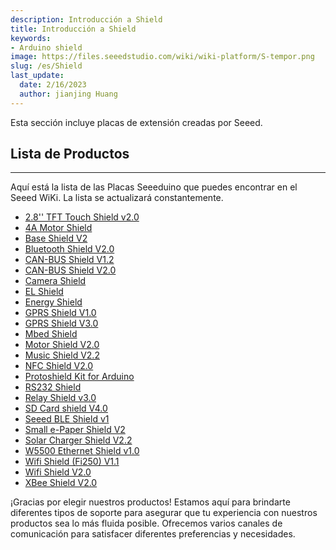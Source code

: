 ```yaml
---
description: Introducción a Shield
title: Introducción a Shield
keywords:
- Arduino shield
image: https://files.seeedstudio.com/wiki/wiki-platform/S-tempor.png
slug: /es/Shield
last_update:
  date: 2/16/2023
  author: jianjing Huang
---
```

<!-- ---
name: Introducción a Shield
nointro:
---

--- -->
Esta sección incluye placas de extensión creadas por Seeed.

## Lista de Productos

---

Aquí está la lista de las Placas Seeeduino que puedes encontrar en el Seeed WiKi. La lista se actualizará constantemente.

- [2.8&#39;&#39; TFT Touch Shield v2.0](https://wiki.seeedstudio.com/es/2.8inch_TFT_Touch_Shield_v2.0/)
- [4A Motor Shield](https://wiki.seeedstudio.com/es/4A_Motor_Shield/)
- [Base Shield V2](https://wiki.seeedstudio.com/es/Base_Shield_V2/)
- [Bluetooth Shield V2.0](https://wiki.seeedstudio.com/es/Bluetooth_Shield_V2/)
- [CAN-BUS Shield V1.2](https://wiki.seeedstudio.com/es/CAN-BUS_Shield_V1.2/)
- [CAN-BUS Shield V2.0](https://wiki.seeedstudio.com/es/CAN-BUS_Shield_V2.0/)
- [Camera Shield](https://wiki.seeedstudio.com/es/Camera_Shield/)
- [EL Shield](https://wiki.seeedstudio.com/es/EL_Shield/)
- [Energy Shield](https://wiki.seeedstudio.com/es/Energy_Shield/)
- [GPRS Shield V1.0](https://wiki.seeedstudio.com/es/GPRS_Shield_v1.0/)
- [GPRS Shield V3.0](https://wiki.seeedstudio.com/es/GPRS_Shield_V3.0/)
- [Mbed Shield](https://wiki.seeedstudio.com/es/mbed_Shield/)
- [Motor Shield V2.0](https://wiki.seeedstudio.com/es/Motor_Shield_V2.0/)
- [Music Shield V2.2](https://wiki.seeedstudio.com/es/Music_Shield_V2.2/)
- [NFC Shield V2.0](https://wiki.seeedstudio.com/es/NFC_Shield_V2.0/)
- [Protoshield Kit for Arduino](https://wiki.seeedstudio.com/es/Protoshield_Kit_for_Arduino/)
- [RS232 Shield](https://wiki.seeedstudio.com/es/RS232_Shield/)
- [Relay Shield v3.0](https://wiki.seeedstudio.com/es/Relay_Shield_v3/)
- [SD Card shield V4.0](https://wiki.seeedstudio.com/es/SD_Card_shield_V4.0/)
- [Seeed BLE Shield v1](https://wiki.seeedstudio.com/es/Seeed_BLE_Shield/)
- [Small e-Paper Shield V2](https://wiki.seeedstudio.com/es/Small_e-Paper_Shield_V2/)
- [Solar Charger Shield V2.2](https://wiki.seeedstudio.com/es/Solar_Charger_Shield_V2.2/)
- [W5500 Ethernet Shield v1.0](https://wiki.seeedstudio.com/es/W5500_Ethernet_Shield_v1.0/)
- [Wifi Shield (Fi250) V1.1](https://wiki.seeedstudio.com/es/Wifi_Shield_Fi250_V1.1/)
- [Wifi Shield V2.0](https://wiki.seeedstudio.com/es/Wifi_Shield_V2.0/)
- [XBee Shield V2.0](/XBee_Shield_V2.0)

¡Gracias por elegir nuestros productos! Estamos aquí para brindarte diferentes tipos de soporte para asegurar que tu experiencia con nuestros productos sea lo más fluida posible. Ofrecemos varios canales de comunicación para satisfacer diferentes preferencias y necesidades.

<div class="button_tech_support_container">
<a href="https://forum.seeedstudio.com/" class="button_forum"></a> 
<a href="https://www.seeedstudio.com/contacts" class="button_email"></a>
</div>

<div class="button_tech_support_container">
<a href="https://discord.gg/eWkprNDMU7" class="button_discord"></a> 
<a href="https://github.com/Seeed-Studio/wiki-documents/discussions/69" class="button_discussion"></a>
</div>